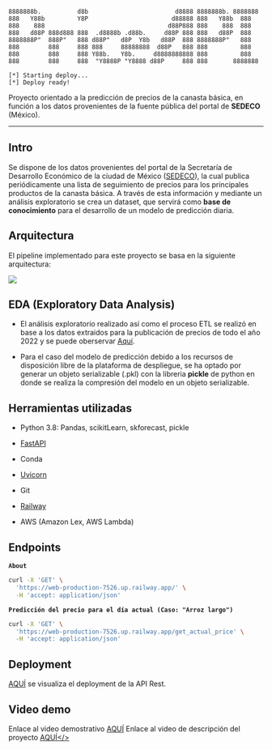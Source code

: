 ```plaintext
8888888b.          d8b                        d8888 8888888b. 8888888 
888   Y88b         Y8P                       d88888 888   Y88b  888   
888    888                                  d88P888 888    888  888   
888   d88P 888d888 888  .d8888b .d88b.     d88P 888 888   d88P  888   
8888888P"  888P"   888 d88P"   d8P  Y8b   d88P  888 8888888P"   888   
888        888     888 888     88888888  d88P   888 888         888   
888        888     888 Y88b.   Y8b.     d8888888888 888         888   
888        888     888  "Y8888P "Y8888 d88P     888 888       8888888 

[*] Starting deploy...
[*] Deploy ready!
```

Proyecto orientado a la predicción de precios de la canasta básica, en función a los datos provenientes de la fuente pública del portal de **SEDECO** (México).

---

## Intro

Se dispone de los datos provenientes del portal de la Secretaría de Desarrollo Económico de la ciudad de México (<a href=https://www.sedeco.cdmx.gob.mx/servicios/servicio/seguimiento-de-precios-de-la-canasta-basica>SEDECO</a>), la cual publica periódicamente una lista de seguimiento de precios para los principales productos de la canasta básica. A través de esta información y mediante un análisis exploratorio se crea un dataset, que servirá como **base de conocimiento** para el desarrollo de un modelo de predicción diaria.


## Arquitectura

El pipeline implementado para este proyecto se basa en la siguiente arquitectura:

<a href="https://lh3.googleusercontent.com/drive-viewer/AFGJ81pGbwojd8YxPwRbZ1gdNb7phnrVggMmFi8d2RV7SB_QFDPVhuKxn-ELFZVNiz9OG1ZAeC0loRXVQTVSgYEEKZZM5d1k=s2560?source=screenshot.guru"> <img src="https://lh3.googleusercontent.com/drive-viewer/AFGJ81pGbwojd8YxPwRbZ1gdNb7phnrVggMmFi8d2RV7SB_QFDPVhuKxn-ELFZVNiz9OG1ZAeC0loRXVQTVSgYEEKZZM5d1k=s2560" /> </a>

## EDA (Exploratory Data Analysis)

+ El análisis exploratorio realizado así como el proceso ETL se realizó en base a los datos extraidos para la publicación de precios de todo el año 2022 y se puede oberservar <a href=https://github.com/v1c4r10us/pf_scrapper/blob/main/scraper.ipynb>Aquí</a>.

+ Para el caso del modelo de predicción debido a los recursos de disposición libre de la plataforma de despliegue, se ha optado por generar un objeto serializable (.pkl) con la libreria **pickle** de python en donde se realiza la compresión del modelo en un objeto serializable.

## Herramientas utilizadas

+ Python 3.8: Pandas, scikitLearn, skforecast, pickle

+ <a href=https://fastapi.tiangolo.com/>FastAPI</a>

+ Conda

+ <a href=https://www.uvicorn.org/>Uvicorn</a>

+ Git

+ <a href=https://railway.app/>Railway</a> 

+ AWS (Amazon Lex, AWS Lambda)


## Endpoints

**`About`**
```bash
curl -X 'GET' \
  'https://web-production-7526.up.railway.app/' \
  -H 'accept: application/json'
```

**`Predicción del precio para el día actual (Caso: "Arroz largo")`**
```bash
curl -X 'GET' \
  'https://web-production-7526.up.railway.app/get_actual_price' \
  -H 'accept: application/json'
```
## Deployment

<a href=https://web-production-7526.up.railway.app/>AQUÍ</a> se visualiza el deployment de la API Rest.

## Video demo

Enlace al video demostrativo <a href="https://youtu.be/QxeXjBa_K_M">AQUÍ</a>
Enlace al video de descripción del proyecto <a href="https://youtu.be/fhWzNFVrYj0">AQUÍ</>
